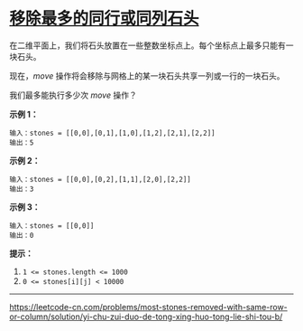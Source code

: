 # [移除最多的同行或同列石头](https://leetcode-cn.com/problems/most-stones-removed-with-same-row-or-column/)

在二维平面上，我们将石头放置在一些整数坐标点上。每个坐标点上最多只能有一块石头。

现在，*move* 操作将会移除与网格上的某一块石头共享一列或一行的一块石头。

我们最多能执行多少次 *move* 操作？

 

**示例 1：**

```
输入：stones = [[0,0],[0,1],[1,0],[1,2],[2,1],[2,2]]
输出：5
```

**示例 2：**

```
输入：stones = [[0,0],[0,2],[1,1],[2,0],[2,2]]
输出：3
```

**示例 3：**

```
输入：stones = [[0,0]]
输出：0
```

 

**提示：**

1. `1 <= stones.length <= 1000`
2. `0 <= stones[i][j] < 10000`

---

https://leetcode-cn.com/problems/most-stones-removed-with-same-row-or-column/solution/yi-chu-zui-duo-de-tong-xing-huo-tong-lie-shi-tou-b/